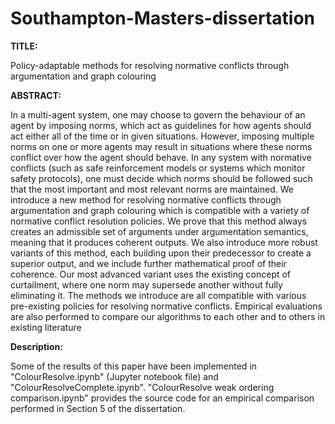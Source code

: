 # Southampton-Masters-dissertation

**TITLE:**

Policy-adaptable methods for resolving normative conflicts through argumentation and graph colouring

**ABSTRACT:**

In a multi-agent system, one may choose to govern the behaviour of an agent by imposing norms, which act as guidelines for how agents should act either all of the time or in given situations. However, imposing multiple norms on one or more agents may result in situations where these norms conflict over how the agent should behave. In any system with normative conflicts (such as safe reinforcement models or systems which monitor safety protocols), one must decide which norms should be followed such that the most important and most relevant norms are maintained. We introduce a new method for resolving normative conflicts through argumentation and graph colouring which is compatible with a variety of normative conflict resolution policies. We prove that this method always creates an admissible set of arguments under argumentation semantics, meaning that it produces coherent outputs. We also introduce more robust variants of this method, each building upon their predecessor to create a superior output, and we include further mathematical proof of their coherence. Our most advanced variant uses the existing concept of curtailment, where one norm may supersede another without fully eliminating it. The methods we introduce are all compatible with various pre-existing policies for resolving normative conflicts. Empirical evaluations are also performed to compare our algorithms to each other and to others in existing literature

**Description:**

Some of the results of this paper have been implemented in "ColourResolve.ipynb" (Jupyter notebook file) and "ColourResolveComplete.ipynb". 
"ColourResolve weak ordering comparison.ipynb" provides the source code for an empirical comparison performed in Section 5 of the dissertation.
